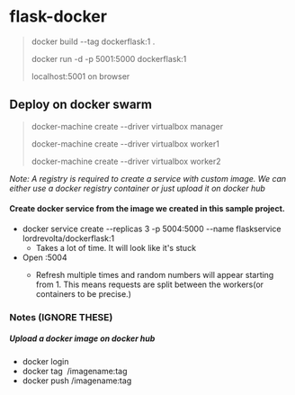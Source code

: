 # flask-docker

> docker build --tag dockerflask:1 . 
>
> docker run -d -p 5001:5000 dockerflask:1
>
> localhost:5001 on browser


## Deploy on docker swarm
> docker-machine create --driver virtualbox manager
>
> docker-machine create --driver virtualbox worker1
>
> docker-machine create --driver virtualbox worker2

*Note: A registry is required to create a service with custom image. We can either use a docker registry container or just upload it on docker hub*

#### Create docker service from the image we created in this sample project.
- docker service create --replicas 3 -p 5004:5000 --name flaskservice lordrevolta/dockerflask:1
    - Takes a lot of time. It will look like it's stuck
- Open <manager ip>:5004
    - Refresh multiple times and random numbers will appear starting from 1. This means requests are split between the workers(or containers to be precise.)
    
    
### Notes (IGNORE THESE)
##### Upload a docker image on docker hub
- docker login
- docker tag <image id> <dockerhub username>/imagename:tag
- docker push <dockerhub username>/imagename:tag

